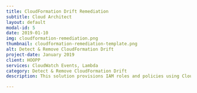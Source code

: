 ```yaml
---
title: CloudFormation Drift Remediation
subtitle: Cloud Architect
layout: default
modal-id: 5
date: 2019-01-10
img: cloudformation-remediation.png
thumbnail: cloudformation-remediation-template.png
alt: Detect & Remove CloudFormation Drift
project-date: January 2019
client: HOOPP
services: CloudWatch Events, Lambda
category: Detect & Remove CloudFormation Drift
description: This solution provisions IAM roles and policies using CloudFormation templates. In addition to that, if anyone manually edits the role, the drift will be detected and changes will be removed automatically.

---
```

